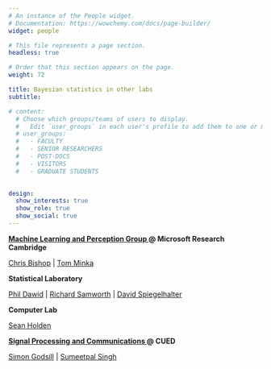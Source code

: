 ```yaml
---
# An instance of the People widget.
# Documentation: https://wowchemy.com/docs/page-builder/
widget: people

# This file represents a page section.
headless: true

# Order that this section appears on the page.
weight: 72

title: Bayesian statistics in other labs
subtitle:

# content: 
  # Choose which groups/teams of users to display.
  #   Edit `user_groups` in each user's profile to add them to one or more of these groups.
  # user_groups:
  #   - FACULTY
  #   - SENIOR RESEARCHERS
  #   - POST-DOCS
  #   - VISITORS
  #   - GRADUATE STUDENTS

   
design:
  show_interests: true
  show_role: true
  show_social: true
---
```




<p><span class="Apple-style-span" style="font-size: 14px; font-weight: bold;"><a name="Machine_Learning_and_Perception"></a></span></p>
<p><span class="Apple-style-span" style="font-size: 14px; font-weight: bold;"><a name="Machine_Learning_and_Perception"></a><a href="http://research.microsoft.com/mlp" target="_top" rel="noopener noreferrer"><strong>Machine Learning and Perception Group</strong>&nbsp;</a><strong>@ Microsoft Research Cambridge</strong></span></p>
<p><a href="http://research.microsoft.com/~cmbishop" target="_top" rel="noopener noreferrer">Chris Bishop</a>&nbsp;|&nbsp;<a href="http://research.microsoft.com/~minka" target="_top" rel="noopener noreferrer">Tom Minka</a></p>
<p><span class="Apple-style-span" style="font-size: 14px; font-weight: bold;"><a name="Statistical_Laboratory"></a><strong>Statistical Laboratory</strong></span></p>
<p><a href="http://www.statslab.cam.ac.uk/~apd" target="_top" rel="noopener noreferrer">Phil Dawid</a>&nbsp;|&nbsp;<a href="http://www.statslab.cam.ac.uk/~rjs57" target="_top" rel="noopener noreferrer">Richard Samworth</a>&nbsp;|&nbsp;<a href="http://www.statslab.cam.ac.uk/Dept/People/spiegelhalter.html" target="_top" rel="noopener noreferrer">David Spiegelhalter</a></p>
<p><span class="Apple-style-span" style="font-size: 14px; font-weight: bold;"><a name="Computer_Lab"></a><strong>Computer Lab</strong></span></p>
<p><a href="http://www.cl.cam.ac.uk/~sbh11" target="_top" rel="noopener noreferrer">Sean Holden</a></p>
<p><span class="Apple-style-span" style="font-size: 14px; font-weight: bold;"><a name="Signal_Processing_and_Communicat"></a><a href="http://www-sigproc.eng.cam.ac.uk/" target="_top" rel="noopener noreferrer"><strong>Signal Processing and Communications</strong>&nbsp;</a><strong>@ CUED</strong></span></p>
<p><a href="http://www-sigproc.eng.cam.ac.uk/~sjg" target="_top" rel="noopener noreferrer">Simon Godsill</a>&nbsp;|&nbsp;<a href="http://www-sigproc.eng.cam.ac.uk/~sss40" target="_top" rel="noopener noreferrer">Sumeetpal Singh</a></p>
